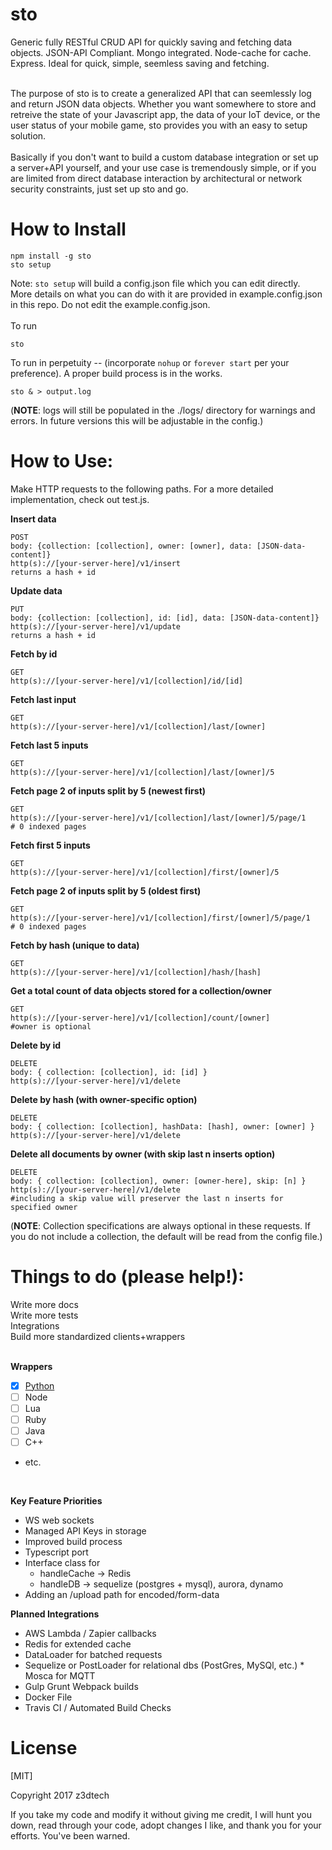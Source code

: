 # sto
Generic fully RESTful CRUD API for quickly saving and fetching data objects. JSON-API Compliant. Mongo integrated. Node-cache for cache. Express. Ideal for quick, simple, seemless saving and fetching.
<br /><br />

The purpose of sto is to create a generalized API that can seemlessly log and return JSON data objects. Whether you want somewhere to store and retreive the state of your Javascript app, the data of your IoT device, or the user status of your mobile game, sto provides you with an easy to setup solution. 
<br /><br />
Basically if you don't want to build a custom database integration or set up a server+API yourself, and your use case is tremendously simple, or if you are limited from direct database interaction by architectural or network security constraints, just set up sto and go.

# How to Install

```
npm install -g sto
sto setup
```

Note: `sto setup` will build a config.json file which you can edit directly. <br />More details on what you can do with it are provided in example.config.json in this repo. Do not edit the example.config.json.
<br /><br />
To run 
```
sto 
```
To run in perpetuity -- (incorporate `nohup` or `forever start` per your preference). A proper build process is in the works.

```
sto & > output.log
```

(**NOTE**: logs will still be populated in the ./logs/ directory for warnings and errors. In future versions this will be adjustable in the config.)
<br />


# How to Use:

Make HTTP requests to the following paths. For a more detailed implementation, check out test.js.

**Insert data**
```
POST
body: {collection: [collection], owner: [owner], data: [JSON-data-content]}
http(s)://[your-server-here]/v1/insert
returns a hash + id
```

**Update data**
```
PUT
body: {collection: [collection], id: [id], data: [JSON-data-content]}
http(s)://[your-server-here]/v1/update
returns a hash + id
```

**Fetch by id**
```
GET
http(s)://[your-server-here]/v1/[collection]/id/[id]
```
**Fetch last input**
```
GET
http(s)://[your-server-here]/v1/[collection]/last/[owner]
```

**Fetch last 5 inputs**
```
GET
http(s)://[your-server-here]/v1/[collection]/last/[owner]/5
```

**Fetch page 2 of inputs split by 5 (newest first)**
```
GET
http(s)://[your-server-here]/v1/[collection]/last/[owner]/5/page/1
# 0 indexed pages
```

**Fetch first 5 inputs**
```
GET
http(s)://[your-server-here]/v1/[collection]/first/[owner]/5
```

**Fetch page 2 of inputs split by 5 (oldest first)**
```
GET
http(s)://[your-server-here]/v1/[collection]/first/[owner]/5/page/1
# 0 indexed pages
```

**Fetch by hash (unique to data)**
```
GET
http(s)://[your-server-here]/v1/[collection]/hash/[hash]
```

**Get a total count of data objects stored for a collection/owner**
```
GET
http(s)://[your-server-here]/v1/[collection]/count/[owner]
#owner is optional 
```

**Delete by id**
```
DELETE
body: { collection: [collection], id: [id] } 
http(s)://[your-server-here]/v1/delete
```

**Delete by hash (with owner-specific option)**
```
DELETE
body: { collection: [collection], hashData: [hash], owner: [owner] } 
http(s)://[your-server-here]/v1/delete
```

**Delete all documents by owner (with skip last n inserts option)**
```
DELETE
body: { collection: [collection], owner: [owner-here], skip: [n] } 
http(s)://[your-server-here]/v1/delete
#including a skip value will preserver the last n inserts for specified owner
```

(**NOTE**: Collection specifications are always optional in these requests. If you do not include a collection, the default will be read from the config file.)


# Things to do (please help!):

Write more docs<br />
Write more tests<br />
Integrations<br />
Build more standardized clients+wrappers<br />
<br />


**Wrappers**
* [x] [Python](https://github.com/z3dtech/StoPy) 
* [ ] Node
* [ ] Lua
* [ ] Ruby
* [ ] Java
* [ ] C++
* etc.

<br />


**Key Feature Priorities**
* WS web sockets
* Managed API Keys in storage
* Improved build process
* Typescript port
* Interface class for 
	- handleCache -> Redis
	- handleDB -> sequelize (postgres + mysql), aurora, dynamo
* Adding an /upload path for encoded/form-data

**Planned Integrations**									
* AWS Lambda / Zapier callbacks							
* Redis for extended cache
* DataLoader for batched requests						
* Sequelize or PostLoader for relational dbs (PostGres, MySQl, etc.)								* Mosca for MQTT					
* Gulp Grunt Webpack builds
* Docker File					
* Travis CI / Automated Build Checks

# License

[MIT]

Copyright 2017 z3dtech 

If you take my code and modify it without giving me credit, I will hunt you down, read through your code, adopt changes I like, and thank you for your efforts. You've been warned.
